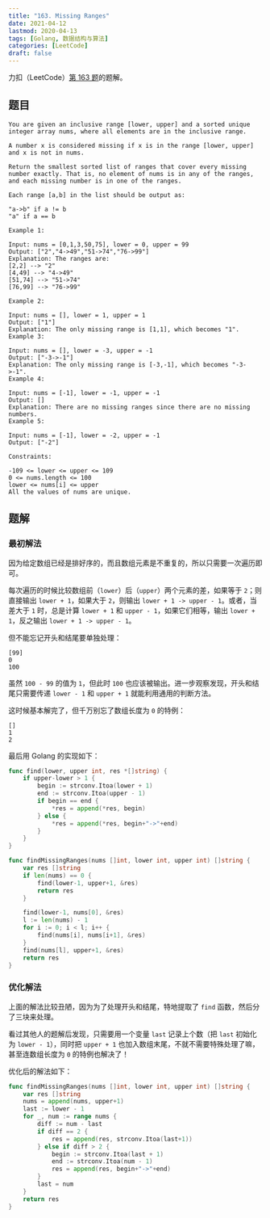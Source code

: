 ```yaml
---
title: "163. Missing Ranges"
date: 2021-04-12
lastmod: 2020-04-13
tags: [Golang, 数据结构与算法]
categories: [LeetCode]
draft: false
---
```


力扣（LeetCode）[第 163 题](https://leetcode-cn.com/problems/missing-ranges)的题解。

<!--more-->

## 题目

```text
You are given an inclusive range [lower, upper] and a sorted unique integer array nums, where all elements are in the inclusive range.

A number x is considered missing if x is in the range [lower, upper] and x is not in nums.

Return the smallest sorted list of ranges that cover every missing number exactly. That is, no element of nums is in any of the ranges, and each missing number is in one of the ranges.

Each range [a,b] in the list should be output as:

"a->b" if a != b
"a" if a == b

Example 1:

Input: nums = [0,1,3,50,75], lower = 0, upper = 99
Output: ["2","4->49","51->74","76->99"]
Explanation: The ranges are:
[2,2] --> "2"
[4,49] --> "4->49"
[51,74] --> "51->74"
[76,99] --> "76->99"

Example 2:

Input: nums = [], lower = 1, upper = 1
Output: ["1"]
Explanation: The only missing range is [1,1], which becomes "1".
Example 3:

Input: nums = [], lower = -3, upper = -1
Output: ["-3->-1"]
Explanation: The only missing range is [-3,-1], which becomes "-3->-1".
Example 4:

Input: nums = [-1], lower = -1, upper = -1
Output: []
Explanation: There are no missing ranges since there are no missing numbers.
Example 5:

Input: nums = [-1], lower = -2, upper = -1
Output: ["-2"]

Constraints:

-109 <= lower <= upper <= 109
0 <= nums.length <= 100
lower <= nums[i] <= upper
All the values of nums are unique.
```

## 题解

### 最初解法

因为给定数组已经是排好序的，而且数组元素是不重复的，所以只需要一次遍历即可。

每次遍历的时候比较数组前（`lower`）后（`upper`）两个元素的差，如果等于 `2`；则直接输出 `lower + 1`，如果大于 `2`，则输出 `lower + 1 -> upper - 1`。或者，当差大于 `1` 时，总是计算 `lower + 1` 和 `upper - 1`，如果它们相等，输出 `lower + 1`，反之输出 `lower + 1 -> upper - 1`。

但不能忘记开头和结尾要单独处理：

```text
[99]
0
100
```

虽然 `100 - 99` 的值为 `1`，但此时 `100` 也应该被输出。进一步观察发现，开头和结尾只需要传递 `lower - 1` 和 `upper + 1` 就能利用通用的判断方法。

这时候基本解完了，但千万别忘了数组长度为 `0` 的特例：

```text
[]
1
2
```

最后用 Golang 的实现如下：

```go
func find(lower, upper int, res *[]string) {
    if upper-lower > 1 {
        begin := strconv.Itoa(lower + 1)
        end := strconv.Itoa(upper - 1)
        if begin == end {
            *res = append(*res, begin)
        } else {
            *res = append(*res, begin+"->"+end)
        }
    }
}

func findMissingRanges(nums []int, lower int, upper int) []string {
    var res []string
    if len(nums) == 0 {
        find(lower-1, upper+1, &res)
        return res
    }

    find(lower-1, nums[0], &res)
    l := len(nums) - 1
    for i := 0; i < l; i++ {
        find(nums[i], nums[i+1], &res)
    }
    find(nums[l], upper+1, &res)
    return res
}
```

### 优化解法

上面的解法比较丑陋，因为为了处理开头和结尾，特地提取了 `find` 函数，然后分了三块来处理。

看过其他人的题解后发现，只需要用一个变量 `last` 记录上个数（把 `last` 初始化为 `lower - 1`），同时把 `upper + 1` 也加入数组末尾，不就不需要特殊处理了嘛，甚至连数组长度为 `0` 的特例也解决了！

优化后的解法如下：

```go
func findMissingRanges(nums []int, lower int, upper int) []string {
    var res []string
    nums = append(nums, upper+1)
    last := lower - 1
    for _, num := range nums {
        diff := num - last
        if diff == 2 {
            res = append(res, strconv.Itoa(last+1))
        } else if diff > 2 {
            begin := strconv.Itoa(last + 1)
            end := strconv.Itoa(num - 1)
            res = append(res, begin+"->"+end)
        }
        last = num
    }
    return res
}
```

